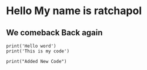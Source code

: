﻿# Hello My name is ratchapol
## We comeback Back again
```
print('Hello word')
print('This is my code')
```
```
print("Added New Code")
```
